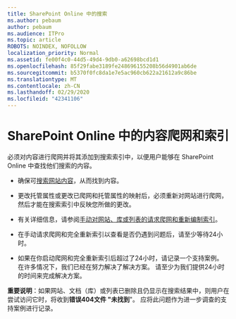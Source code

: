 ```yaml
---
title: SharePoint Online 中的搜索
ms.author: pebaum
author: pebaum
ms.audience: ITPro
ms.topic: article
ROBOTS: NOINDEX, NOFOLLOW
localization_priority: Normal
ms.assetid: fe00f4c0-44d5-49d4-9db0-a62698bcd1d1
ms.openlocfilehash: 85f29fabe3189fe248696155208b56d4901ab6de
ms.sourcegitcommit: b5370f0fc8da1e7e5ac960cb622a21612a9c86be
ms.translationtype: MT
ms.contentlocale: zh-CN
ms.lasthandoff: 02/29/2020
ms.locfileid: "42341106"
---
```

# <a name="content-crawling-and-indexing-in-sharepoint-online"></a>SharePoint Online 中的内容爬网和索引

必须对内容进行爬网并将其添加到搜索索引中，以便用户能够在 SharePoint Online 中查找他们搜索的内容。

- 确保可[搜索网站内容](https://docs.microsoft.com/sharepoint/make-site-content-searchable)，从而找到内容。

- 更改托管属性或更改已爬网和托管属性的映射后，必须重新对网站进行爬网，然后才能在搜索索引中反映您所做的更改。

- 有关详细信息，请参阅[手动对网站、库或列表的请求爬网和重新编制索引](https://docs.microsoft.com/sharepoint/crawl-site-content)。

- 在手动请求爬网和完全重新索引以查看是否仍遇到问题后，请至少等待24小时。

- 如果在你启动爬网和完全重新索引后超过了24小时，请记录一个支持案例。 在许多情况下，我们已经在努力解决了解决方案。 请至少为我们提供24小时的时间来完成解决方案。

**重要说明**：如果网站、文档（库）或列表已删除且仍显示在搜索结果中，则用户在尝试访问它时，将收到**错误404文件 "未找到**"。 应将此问题作为进一步调查的支持案例进行记录。



